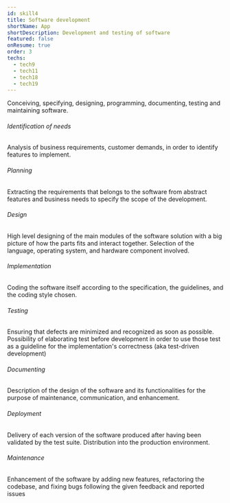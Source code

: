 ```yaml
---
id: skill4
title: Software development
shortName: App
shortDescription: Development and testing of software
featured: false
onResume: true
order: 3
techs:
  - tech9
  - tech11
  - tech18
  - tech19
---
```

Conceiving, specifying, designing, programming, documenting, testing and maintaining software.

###### Identification of needs
Analysis of business requirements, customer demands, in order to identify features to implement.

###### Planning
Extracting the requirements that belongs to the software from abstract features and business needs to specify the scope of the development.

###### Design
High level designing of the main modules of the software solution with a big picture of how the parts fits and interact together. 
Selection of the language, operating system, and hardware component involved.

###### Implementation
Coding the software itself according to the specification, the guidelines, and the coding style chosen.

###### Testing 
Ensuring that defects are minimized and recognized as soon as possible. Possibility of elaborating test before development in order to use those test as a guideline for the implementation's correctness (aka test-driven development)

###### Documenting
Description of the design of the software and its functionalities for the purpose of maintenance, communication, and enhancement.

###### Deployment
Delivery of each version of the software produced after having been validated by the test suite. Distribution into the production environment. 

###### Maintenance
Enhancement of the software by adding new features, refactoring the codebase, and fixing bugs following the given feedback and reported issues 